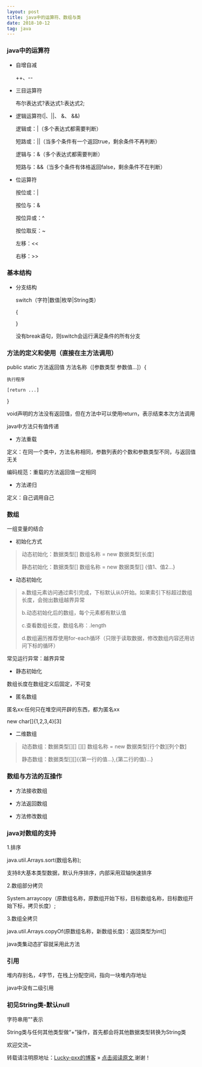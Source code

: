 ```yaml
---
layout: post
title: java中的运算符、数组与类
date: 2018-10-12
tag: java
---
```


### java中的运算符

- 自增自减

  ++、--

- 三目运算符

  布尔表达式?表达式1:表达式2;

- 逻辑运算符(|、||、 &、 &&)

  逻辑或：|（多个表达式都需要判断）

  短路或：||（当多个条件有一个返回true，剩余条件不再判断）

  逻辑与：&（多个表达式都需要判断）

  短路与：&&（当多个条件有体格返回false，剩余条件不在判断）

- 位运算符

  按位或：|

  按位与：&

  按位异或：^

  按位取反：~

  左移：<<

  右移：\>>

### 基本结构

- 分支结构

  switch（字符|数值|枚举|String类）

  {

  }

  没有break语句，则switch会运行满足条件的所有分支

### 方法的定义和使用（直接在主方法调用）

public static 方法返回值 方法名称（[参数类型 参数值...]）{

	执行程序
	
	[return ...]

}

void声明的方法没有返回值，但在方法中可以使用return，表示结束本次方法调用

java中方法只有值传递

- 方法重载

定义：在同一个类中，方法名称相同，参数列表的个数和参数类型不同，与返回值无关

编码规范：重载的方法返回值一定相同

- 方法递归

定义：自己调用自己

### 数组

一组变量的结合

- 初始化方式

> 动态初始化：数据类型[] 数组名称 = new 数据类型[长度]
>
> 静态初始化：数据类型[] 数组名称 = new 数据类型[] {值1、值2...}

- 动态初始化

> a.数组元素访问通过索引完成，下标默认从0开始。如果索引下标超过数组长度，会抛出数组越界异常
>
> b.动态初始化后的数组，每个元素都有默认值
>
> c.查看数组长度，数组名称：.length
>
> d.数组遍历推荐使用for-each循环（只限于读取数据，修改数组内容还用访问下标的循环）

常见运行异常：越界异常

- 静态初始化

数组长度在数组定义后固定，不可变

- 匿名数组

匿名xx:任何只在堆空间开辟的东西，都为匿名xx

new char[]{1,2,3,4}[3]

- 二维数组

> 动态数组：数据类型[][] []\[] 数组名称 = new 数据类型\[行个数][列个数]
>
> 静态数组：数据类型[]\[]{{第一行的值...},{第二行的值}...}

### 数组与方法的互操作

- 方法接收数组

- 方法返回数组
- 方法修改数组

### java对数组的支持

1.排序

java.util.Arrays.sort(数组名称);

支持8大基本类型数据，默认升序排序，内部采用双轴快速排序

2.数组部分拷贝

System.arraycopy（原数组名称，原数组开始下标，目标数组名称，目标数组开始下标，拷贝长度）;

3.数组全拷贝

java.util.Arrays.copyOf(原数组名称，新数组长度)：返回类型为int[]

java类集动态扩容就采用此方法



### 引用

堆内存别名，4字节，在栈上分配空间，指向一块堆内存地址

java中没有二级引用

### 初见String类-默认null

字符串用""表示

String类与任何其他类型做“+”操作，首先都会将其他数据类型转换为String类

欢迎交流~

转载请注明原地址：[Lucky-pxx的博客](http://www.bingoxin.top) » [点击阅读原文](http://www.bingoxin.top/2018/04/%E5%88%A4%E6%96%AD%E4%B8%A4%E4%B8%AA%E6%97%A0%E5%A4%B4%E7%BB%93%E7%82%B9%E7%9A%84%E5%8D%95%E9%93%BE%E8%A1%A8%E6%98%AF%E5%90%A6%E7%9B%B8%E4%BA%A4/),谢谢！